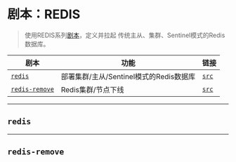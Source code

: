 # 剧本：REDIS

> 使用REDIS系列[剧本](p-playbook.md)，定义并拉起 传统主从、集群、Sentinel模式的Redis数据库。

| 剧本 | 功能                                                         | 链接                                                         |
|--------|--------------------------------------------------------------| ------------------------------------------------------------ |
|  [`redis`](p-redis.md#redis)                        |        部署集群/主从/Sentinel模式的Redis数据库              |        [`src`](https://github.com/vonng/pigsty/blob/master/redis.yml)            |
|  [`redis-remove`](p-redis.md#redis-remove)          |        Redis集群/节点下线                                   |        [`src`](https://github.com/vonng/pigsty/blob/master/redis-remove.yml)     |


------------------

## `redis`



------------------

## `redis-remove`